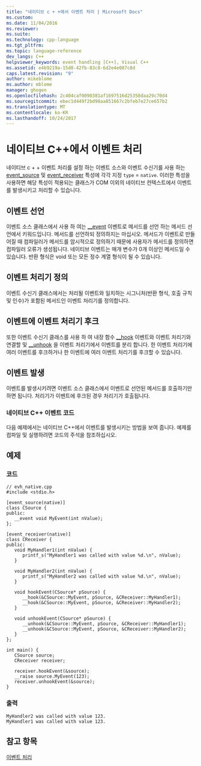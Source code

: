 ```yaml
---
title: "네이티브 c + +에서 이벤트 처리 | Microsoft Docs"
ms.custom: 
ms.date: 11/04/2016
ms.reviewer: 
ms.suite: 
ms.technology: cpp-language
ms.tgt_pltfrm: 
ms.topic: language-reference
dev_langs: C++
helpviewer_keywords: event handling [C++], Visual C++
ms.assetid: e4b9219a-15d8-42fb-83c8-6d2e4e087c8d
caps.latest.revision: "9"
author: mikeblome
ms.author: mblome
manager: ghogen
ms.openlocfilehash: 2c404caf0090381af1697516d25358daa29c70d4
ms.sourcegitcommit: ebec1d449f2bd98aa851667c2bfeb7e27ce657b2
ms.translationtype: MT
ms.contentlocale: ko-KR
ms.lasthandoff: 10/24/2017
---
```

# <a name="event-handling-in-native-c"></a>네이티브 C++에서 이벤트 처리
네이티브 c + + 이벤트 처리를 설정 하는 이벤트 소스와 이벤트 수신기를 사용 하는 [event_source](../windows/event-source.md) 및 [event_receiver](../windows/event-receiver.md) 특성에 각각 지정 `type` = `native`. 이러한 특성을 사용하면 해당 특성이 적용되는 클래스가 COM 이외의 네이티브 컨텍스트에서 이벤트를 발생시키고 처리할 수 있습니다.  
  
## <a name="declaring-events"></a>이벤트 선언  
 이벤트 소스 클래스에서 사용 하 여는 [__event](../cpp/event.md) 이벤트로 메서드를 선언 하는 메서드 선언에서 키워드입니다. 메서드를 선언하되 정의하지는 마십시오. 메서드가 이벤트로 만들어질 때 컴파일러가 메서드를 암시적으로 정의하기 때문에 사용자가 메서드를 정의하면 컴파일러 오류가 생성됩니다. 네이티브 이벤트는 매개 변수가 0개 이상인 메서드일 수 있습니다. 반환 형식은 void 또는 모든 정수 계열 형식이 될 수 있습니다.  
  
## <a name="defining-event-handlers"></a>이벤트 처리기 정의  
 이벤트 수신기 클래스에서는 처리될 이벤트와 일치하는 시그니처(반환 형식, 호출 규칙 및 인수)가 포함된 메서드인 이벤트 처리기를 정의합니다.  
  
## <a name="hooking-event-handlers-to-events"></a>이벤트에 이벤트 처리기 후크  
 또한 이벤트 수신기 클래스를 사용 하 여 내장 함수 [__hook](../cpp/hook.md) 이벤트와 이벤트 처리기와 연결할 및 [__unhook](../cpp/unhook.md) 을 이벤트 처리기에서 이벤트를 분리 합니다. 한 이벤트 처리기에 여러 이벤트를 후크하거나 한 이벤트에 여러 이벤트 처리기를 후크할 수 있습니다.  
  
## <a name="firing-events"></a>이벤트 발생  
 이벤트를 발생시키려면 이벤트 소스 클래스에서 이벤트로 선언된 메서드를 호출하기만 하면 됩니다. 처리기가 이벤트에 후크된 경우 처리기가 호출됩니다.  
  
### <a name="native-c-event-code"></a>네이티브 C++ 이벤트 코드  
 다음 예제에서는 네이티브 C++에서 이벤트를 발생시키는 방법을 보여 줍니다. 예제를 컴파일 및 실행하려면 코드의 주석을 참조하십시오.  
  
## <a name="example"></a>예제  
  
### <a name="code"></a>코드  
  
```  
// evh_native.cpp  
#include <stdio.h>  
  
[event_source(native)]  
class CSource {  
public:  
   __event void MyEvent(int nValue);  
};  
  
[event_receiver(native)]  
class CReceiver {  
public:  
   void MyHandler1(int nValue) {  
      printf_s("MyHandler1 was called with value %d.\n", nValue);  
   }  
  
   void MyHandler2(int nValue) {  
      printf_s("MyHandler2 was called with value %d.\n", nValue);  
   }  
  
   void hookEvent(CSource* pSource) {  
      __hook(&CSource::MyEvent, pSource, &CReceiver::MyHandler1);  
      __hook(&CSource::MyEvent, pSource, &CReceiver::MyHandler2);  
   }  
  
   void unhookEvent(CSource* pSource) {  
      __unhook(&CSource::MyEvent, pSource, &CReceiver::MyHandler1);  
      __unhook(&CSource::MyEvent, pSource, &CReceiver::MyHandler2);  
   }  
};  
  
int main() {  
   CSource source;  
   CReceiver receiver;  
  
   receiver.hookEvent(&source);  
   __raise source.MyEvent(123);  
   receiver.unhookEvent(&source);  
}  
```  
  
### <a name="output"></a>출력  
  
```  
MyHandler2 was called with value 123.  
MyHandler1 was called with value 123.  
```  
  
## <a name="see-also"></a>참고 항목  
 [이벤트 처리](../cpp/event-handling.md)